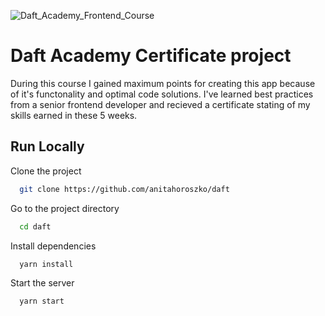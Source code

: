 
![Daft_Academy_Frontend_Course](https://user-images.githubusercontent.com/95635795/181266929-92398f1b-7b1e-4ee0-8e1b-57fd160abda1.png)



# Daft Academy Certificate project
During this course I gained maximum points for creating this app because of it's functonality and optimal code solutions. I've learned best practices from a senior frontend developer and recieved a certificate stating of my skills earned in these 5 weeks.

## Run Locally

Clone the project

```bash
  git clone https://github.com/anitahoroszko/daft
```

Go to the project directory

```bash
  cd daft
```

Install dependencies

```bash
  yarn install
```

Start the server

```bash
  yarn start
```
